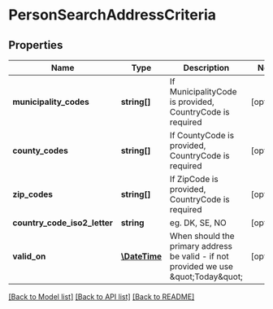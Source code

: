 # PersonSearchAddressCriteria

## Properties
Name | Type | Description | Notes
------------ | ------------- | ------------- | -------------
**municipality_codes** | **string[]** | If MunicipalityCode is provided, CountryCode is required | [optional] 
**county_codes** | **string[]** | If CountyCode is provided, CountryCode is required | [optional] 
**zip_codes** | **string[]** | If ZipCode is provided, CountryCode is required | [optional] 
**country_code_iso2_letter** | **string** | eg. DK, SE, NO | [optional] 
**valid_on** | [**\DateTime**](\DateTime.md) | When should the primary address be valid - if not provided we use \&quot;Today\&quot; | [optional] 

[[Back to Model list]](../../README.md#documentation-for-models) [[Back to API list]](../../README.md#documentation-for-api-endpoints) [[Back to README]](../../README.md)

